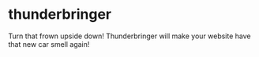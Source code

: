 # thunderbringer
Turn that frown upside down!  Thunderbringer will make your website have that new car smell again!
